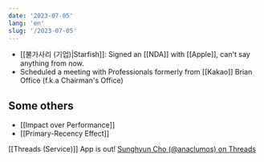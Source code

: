 ```yaml
---
date: '2023-07-05'
lang: 'en'
slug: '/2023-07-05'
---
```


- [[불가사리 (기업)|Starfish]]: Signed an [[NDA]] with [[Apple]], can't say anything from now.
- Scheduled a meeting with Professionals formerly from [[Kakao]] Brian Office (f.k.a Chairman's Office)

## Some others

- [[Impact over Performance]]
- [[Primary-Recency Effect]]

[[Threads (Service)]] App is out! [Sunghyun Cho (@anaclumos) on Threads](https://www.threads.net/@anaclumos)
